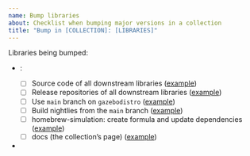 ```yaml
---
name: Bump libraries
about: Checklist when bumping major versions in a collection
title: "Bump in [COLLECTION]: [LIBRARIES]"
---
```


<!--

Use this template to keep track of everything that needs to be done to
bump the major version of a library within a collection.

For example, Gazebo-X is currently under development, and it's using
ign-math42. This checklist includes all that's needed to use ign-math43
instead.

This script can be used to do most of the work:

https://github.com/gazebo-tooling/release-tools/blob/master/release-repo-scripts/bump_dependency.bash

When opening PRs, add a link back to this issue for easier tracking.

-->

Libraries being bumped:

<!-- Be sure to include all downstream libraries that will need to be bumped too -->

* <LIBRARY NAME AND VERSION>: <!-- Explain why bump is needed -->
    - [ ] Source code of all downstream libraries ([example](https://github.com/gazebosim/gz-transport/pull/149))
    - [ ] Release repositories of all downstream libraries ([example](https://github.com/gazebo-release/gz-fuel-tools7-release/pull/1))
    - [ ] Use `main` branch on `gazebodistro` ([example](https://github.com/gazebo-tooling/gazebodistro/pull/42))
    - [ ] Build nightlies from the `main` branch ([example](https://github.com/gazebo-tooling/release-tools/pull/437))
    - [ ] homebrew-simulation: create formula and update dependencies ([example](https://github.com/osrf/homebrew-simulation/pull/14230))
    - [ ] docs (the collection’s page) ([example](https://github.com/gazebosim/docs/pull/175))
* <!-- Add more libraries here and copy the checklist for each of them -->
